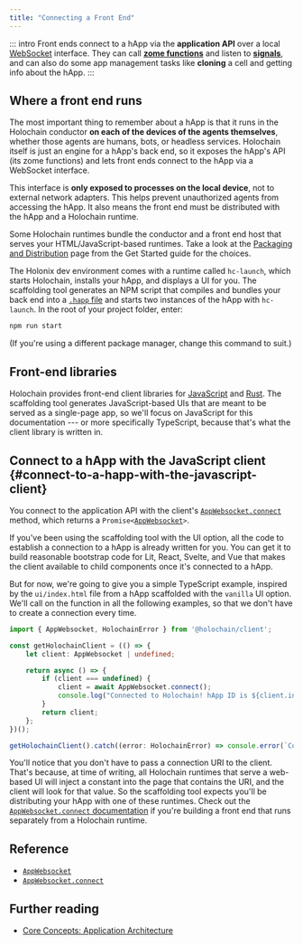 ```yaml
---
title: "Connecting a Front End"
---
```


::: intro
Front ends connect to a hApp via the **application API** over a local [WebSocket](https://en.wikipedia.org/wiki/WebSocket) interface. They can call [**zome functions**](/build/zome-functions/) and listen to [**signals**](/concepts/9_signals/), and can also do some app management tasks like **cloning**<!--TODO: link --> a cell and getting info about the hApp.
:::

## Where a front end runs

The most important thing to remember about a hApp is that it runs in the Holochain conductor **on each of the devices of the agents themselves**, whether those agents are humans, bots, or headless services. Holochain itself is just an engine for a hApp's back end, so it exposes the hApp's API (its zome functions) and lets front ends connect to the hApp via a WebSocket interface.

This interface is **only exposed to processes on the local device**, not to external network adapters. This helps prevent unauthorized agents from accessing the hApp. It also means the front end must be distributed with the hApp and a Holochain runtime.

Some Holochain runtimes bundle the conductor and a front end host that serves your HTML/JavaScript-based runtimes. Take a look at the [Packaging and Distribution](/get-started/4-packaging-and-distribution/) page from the Get Started guide for the choices.

The Holonix dev environment comes with a runtime called `hc-launch`, which starts Holochain, installs your hApp, and displays a UI for you. The scaffolding tool generates an NPM script that compiles and bundles your back end into a [`.happ` file](/build/happs/#package-a-happ-for-distribution) and starts two instances of the hApp with `hc-launch`. In the root of your project folder, enter:

```bash
npm run start
```

(If you're using a different package manager, change this command to suit.)

## Front-end libraries

Holochain provides front-end client libraries for [JavaScript](https://github.com/holochain/holochain-client-js) and [Rust](https://github.com/holochain/holochain-client-rust). The scaffolding tool generates JavaScript-based UIs that are meant to be served as a single-page app, so we'll focus on JavaScript for this documentation --- or more specifically TypeScript, because that's what the client library is written in.

## Connect to a hApp with the JavaScript client {#connect-to-a-happ-with-the-javascript-client}

You connect to the application API with the client's [`AppWebsocket.connect`](https://github.com/holochain/holochain-client-js/blob/main/docs/client.appwebsocket.connect.md) method, which returns a <code>Promise&lt;[AppWebsocket](https://github.com/holochain/holochain-client-js/blob/main/docs/client.appwebsocket.md)&gt;</code>.

If you've been using the scaffolding tool with the UI option, all the code to establish a connection to a hApp is already written for you. You can get it to build reasonable bootstrap code for Lit, React, Svelte, and Vue that makes the client available to child components once it's connected to a hApp.

But for now, we're going to give you a simple TypeScript example, inspired by the `ui/index.html` file from a hApp scaffolded with the `vanilla` UI option. We'll call on the function in all the following examples, so that we don't have to create a connection every time.

```typescript
import { AppWebsocket, HolochainError } from '@holochain/client';

const getHolochainClient = (() => {
    let client: AppWebsocket | undefined;

    return async () => {
        if (client === undefined) {
            client = await AppWebsocket.connect();
            console.log("Connected to Holochain! hApp ID is ${client.installedAppId}");
        }
        return client;
    };
})();

getHolochainClient().catch((error: HolochainError) => console.error(`Connection failure, name ${error.name}, message ${error.message}`));
```

You'll notice that you don't have to pass a connection URI to the client. That's because, at time of writing, all Holochain runtimes that serve a web-based UI will inject a constant into the page that contains the URI, and the client will look for that value. So the scaffolding tool expects you'll be distributing your hApp with one of these runtimes. Check out the [`AppWebsocket.connect` documentation](https://github.com/holochain/holochain-client-js/blob/main/docs/client.appwebsocket.connect.md) if you're building a front end that runs separately from a Holochain runtime.

## Reference

* [`AppWebsocket`](https://github.com/holochain/holochain-client-js/blob/main/docs/client.appwebsocket.md)
* [`AppWebsocket.connect`](https://github.com/holochain/holochain-client-js/blob/main/docs/client.appwebsocket.connect.md)

## Further reading

* [Core Concepts: Application Architecture](/concepts/2_application_architecture/)